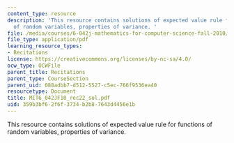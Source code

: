 ```yaml
---
content_type: resource
description: 'This resource contains solutions of expected value rule for functions
  of random variables, properties of variance. '
file: /media/courses/6-042j-mathematics-for-computer-science-fall-2010/359b3bf62f6f3734b2b87643d4456e1b_MIT6_042JF10_rec22_sol.pdf
file_type: application/pdf
learning_resource_types:
- Recitations
license: https://creativecommons.org/licenses/by-nc-sa/4.0/
ocw_type: OCWFile
parent_title: Recitations
parent_type: CourseSection
parent_uid: 088adbb7-d512-5527-c5ec-766f9536ea40
resourcetype: Document
title: MIT6_042JF10_rec22_sol.pdf
uid: 359b3bf6-2f6f-3734-b2b8-7643d4456e1b
---
```

This resource contains solutions of expected value rule for functions of random variables, properties of variance. 